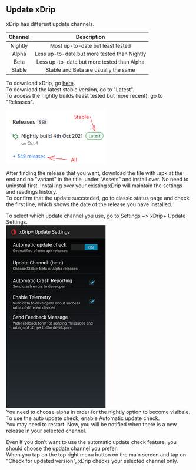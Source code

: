 ## Update xDrip  

xDrip has different update channels.  
  
| Channel | Description | 
|:--------------:|:-----------:|  
| Nightly        | Most up-to-date but least tested |  
| Alpha          | Less up-to-date but more tested than Nightly | 
| Beta           | Less up-to-date but more tested than Alpha  |   
| Stable         | Stable and Beta are usually the same |  
  
  
To download xDrip, go [here](https://github.com/NightscoutFoundation/xDrip/).  
To download the latest stable version, go to "Latest".  
To access the nightly builds (least tested but more recent), go to "Releases".  
  
![](./images/Releases.png) 
  
    

After finding the release that you want, download the file with .apk at the end and no "variant" in the title, under "Assets" and install over.  No need to uninstall first.  Installing over your existing xDrip will maintain the settings and readings history.  
To confirm that the update succeeded, go to classic status page and check the first line, which shows the date of the release you have installed.  

To select which update channel you use, go to Settings &#8722;> xDrip+ Update Settings.  
![](./images/auto_update.png)  
You need to choose alpha in order for the nightly option to become visibale.  
To use the auto update check, enable Automatic update check.  
You may need to restart.  Now, you will be notified when there is a new release in your selected channel.  
  
Even if you don't want to use the automatic update check feature, you should choose the update channel you prefer.  
When you tap on the top right menu button on the main screen and tap on "Check for updated version", xDrip checks your selected channel only.  
